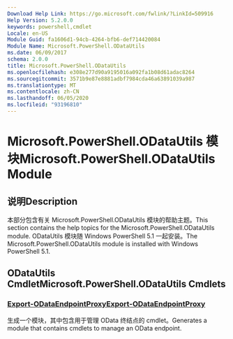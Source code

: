 ```yaml
---
Download Help Link: https://go.microsoft.com/fwlink/?LinkId=509916
Help Version: 5.2.0.0
keywords: powershell,cmdlet
Locale: en-US
Module Guid: fa1606d1-94cb-4264-bfb6-def714420084
Module Name: Microsoft.PowerShell.ODataUtils
ms.date: 06/09/2017
schema: 2.0.0
title: Microsoft.PowerShell.ODataUtils
ms.openlocfilehash: e308e277d90a9195016a092fa1b08d61adac8264
ms.sourcegitcommit: 3571b9e87e8881adbf7984cda46a63891039a987
ms.translationtype: MT
ms.contentlocale: zh-CN
ms.lasthandoff: 06/05/2020
ms.locfileid: "93196810"
---
```

# <span data-ttu-id="c278b-103">Microsoft.PowerShell.ODataUtils 模块</span><span class="sxs-lookup"><span data-stu-id="c278b-103">Microsoft.PowerShell.ODataUtils Module</span></span>

## <span data-ttu-id="c278b-104">说明</span><span class="sxs-lookup"><span data-stu-id="c278b-104">Description</span></span>

<span data-ttu-id="c278b-105">本部分包含有关 Microsoft.PowerShell.ODataUtils 模块的帮助主题。</span><span class="sxs-lookup"><span data-stu-id="c278b-105">This section contains the help topics for the Microsoft.PowerShell.ODataUtils module.</span></span> <span data-ttu-id="c278b-106">ODataUtils 模块随 Windows PowerShell 5.1 一起安装。</span><span class="sxs-lookup"><span data-stu-id="c278b-106">The Microsoft.PowerShell.ODataUtils module is installed with Windows PowerShell 5.1.</span></span>

## <span data-ttu-id="c278b-107">ODataUtils Cmdlet</span><span class="sxs-lookup"><span data-stu-id="c278b-107">Microsoft.PowerShell.ODataUtils Cmdlets</span></span>

### [<span data-ttu-id="c278b-108">Export-ODataEndpointProxy</span><span class="sxs-lookup"><span data-stu-id="c278b-108">Export-ODataEndpointProxy</span></span>](Export-ODataEndpointProxy.md)
<span data-ttu-id="c278b-109">生成一个模块，其中包含用于管理 OData 终结点的 cmdlet。</span><span class="sxs-lookup"><span data-stu-id="c278b-109">Generates a module that contains cmdlets to manage an OData endpoint.</span></span>
